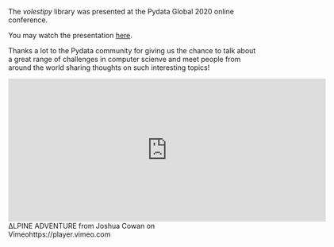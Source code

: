 <!-- ---
title: Thanks FEMS
author: Haris Z
layout: post
--- -->

The *volestipy* library was presented at the Pydata Global 2020 online conference. 

You may watch the presentation [here](https://www.youtube.com/watch?v=zg8KFZ_LbHM).

Thanks a lot to the Pydata community for giving us the chance to talk about a great range of challenges in computer scienve and meet people from around the world sharing thoughts on such interesting topics! 



<iframe src="https://player.vimeo.com/video/203710832" width="640" height="288" frameborder="0" webkitallowfullscreen="" mozallowfullscreen="" allowfullscreen=""></iframe>
ΔLPINE ADVENTURE from Joshua Cowan on Vimeohttps://player.vimeo.com
